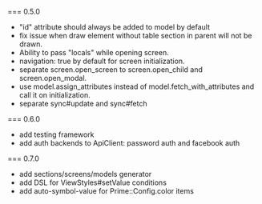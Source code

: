 === 0.5.0
* "id" attribute should always be added to model by default
* fix issue when draw element without table section in parent will not be drawn.
* Ability to pass "locals" while opening screen.
* navigation: true by default for screen initialization.
* separate screen.open_screen to screen.open_child and screen.open_modal.
* use model.assign_attributes instead of model.fetch_with_attributes and call it on initialization. 
* separate sync#update and sync#fetch

=== 0.6.0
* add testing framework
* add auth backends to ApiClient: password auth and facebook auth

=== 0.7.0
* add sections/screens/models generator
* add DSL for ViewStyles#setValue conditions
* add auto-symbol-value for Prime::Config.color items